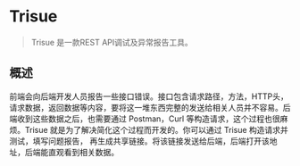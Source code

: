 # Trisue 

> Trisue 是一款REST API调试及异常报告工具。

## 概述

前端会向后端开发人员报告一些接口错误。接口包含请求路径，方法，HTTP头，请求数据，返回数据等内容，要将这一堆东西完整的发送给相关人员并不容易。后端收到这些数据之后，也需要通过 Postman，Curl 等构造请求，这个过程也很麻烦。Trisue 就是为了解决简化这个过程而开发的。你可以通过 Trisue 构造请求并测试，填写问题报告， 再生成共享链接。将该链接发送给后端，后端打开该地址，后端能直观看到相关数据。
